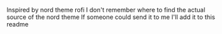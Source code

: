 Inspired by []() nord theme rofi
I don't remember where to find the actual source of the nord theme
If someone could send it to me I'll add it to this readme
